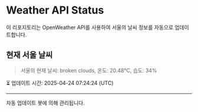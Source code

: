 
# Weather API Status

이 리포지토리는 OpenWeather API를 사용하여 서울의 날씨 정보를 자동으로 업데이트합니다.

## 현재 서울 날씨
> 서울의 현재 날씨: broken clouds, 온도: 20.48°C, 습도: 34%

⏳ 업데이트 시간: 2025-04-24 07:24:24 (UTC)

---
자동 업데이트 봇에 의해 관리됩니다.
